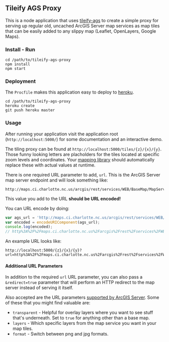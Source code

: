 ## Tileify AGS Proxy

This is a node application that uses [tileify-ags](https://github.com/JasonSanford/tileify-ags) to create a simple proxy for serving up regular old, uncached ArcGIS Server map services as map tiles that can be easily added to any slippy map (Leaflet, OpenLayers, Google Maps).

### Install - Run

```
cd /path/to/tileify-ags-proxy
npm install
npm start
```

### Deployment

The `Procfile` makes this application easy to deploy to [heroku](https://www.heroku.com/).

```
cd /path/to/tileify-ags-proxy
heroku create
git push heroku master
```

### Usage

After running your application visit the application root (`http://localhost:5000/`) for some documentation and an interactive demo.

The tiling proxy can be found at `http://localhost:5000/tiles/{z}/{x}/{y}`. Those funny looking letters are placholders for the tiles located at specific zoom levels and coordinates. Your [mapping library](http://leafletjs.com/reference.html#tilelayer) should automatically replace these with actual values at runtime.

There is one required URL parameter to add, `url`. This is the ArcGIS Server map server endpoint and will look something like:

    http://maps.ci.charlotte.nc.us/arcgis/rest/services/WEB/BaseMap/MapServer

This value you add to the URL **should be URL encoded!**

You can URL encode by doing:

```javascript
var ags_url = 'http://maps.ci.charlotte.nc.us/arcgis/rest/services/WEB/BaseMap/MapServer';
var encoded = encodeURIComponent(ags_url);
console.log(encoded);
// http%3A%2F%2Fmaps.ci.charlotte.nc.us%2Farcgis%2Frest%2Fservices%2FWEB%2FBaseMap%2FMapServer
```

An example URL looks like:

    http://localhost:5000/{z}/{x}/{y}?url=http%3A%2F%2Fmaps.ci.charlotte.nc.us%2Farcgis%2Frest%2Fservices%2FWEB%2FBaseMap%2FMapServer

#### Additional URL Parameters

In addition to the required `url` URL parameter, you can also pass a `&redirect=true` parameter that will perform an HTTP redirect to the map server instead of serving it itself.

Also accepted are the URL parameters [supported by ArcGIS Server](http://resources.esri.com/help/9.3/arcgisserver/apis/rest/export.html). Some of these that you might find valuable are:

* `transparent` - Helpful for overlay layers where you want to see stuff that's underneath. Set to `true` for anything other than a base map.
* `layers` - Which specific layers from the map service you want in your map tiles.
* `format` - Switch between png and jpg formats.
